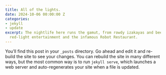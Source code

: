 ```yaml
---
title: All of the lights.
date: 2024-10-06 00:00:00 Z
categories:
- jekyll
- update
excerpt: The nightlife here runs the gamut, from rowdy izakayas and beer bars, to
  red-light entertainment and the infamous Robot Restaurant.
---
```


You’ll find this post in your `_posts` directory. Go ahead and edit it and re-build the site to see your changes. You can rebuild the site in many different ways, but the most common way is to run `jekyll serve`, which launches a web server and auto-regenerates your site when a file is updated.
